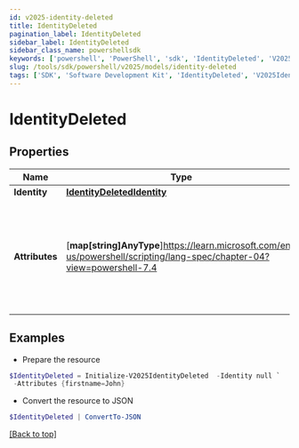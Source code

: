 ```yaml
---
id: v2025-identity-deleted
title: IdentityDeleted
pagination_label: IdentityDeleted
sidebar_label: IdentityDeleted
sidebar_class_name: powershellsdk
keywords: ['powershell', 'PowerShell', 'sdk', 'IdentityDeleted', 'V2025IdentityDeleted'] 
slug: /tools/sdk/powershell/v2025/models/identity-deleted
tags: ['SDK', 'Software Development Kit', 'IdentityDeleted', 'V2025IdentityDeleted']
---
```



# IdentityDeleted

## Properties

Name | Type | Description | Notes
------------ | ------------- | ------------- | -------------
**Identity** | [**IdentityDeletedIdentity**](identity-deleted-identity) |  | [required]
**Attributes** | [**map[string]AnyType**]https://learn.microsoft.com/en-us/powershell/scripting/lang-spec/chapter-04?view=powershell-7.4 | The attributes assigned to the identity. Attributes are determined by the identity profile. | [required]

## Examples

- Prepare the resource
```powershell
$IdentityDeleted = Initialize-V2025IdentityDeleted  -Identity null `
 -Attributes {firstname=John}
```

- Convert the resource to JSON
```powershell
$IdentityDeleted | ConvertTo-JSON
```


[[Back to top]](#) 

